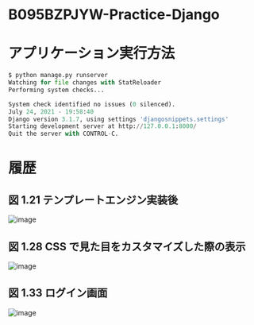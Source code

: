# B095BZPJYW-Practice-Django

# アプリケーション実行方法

```python
$ python manage.py runserver 
Watching for file changes with StatReloader
Performing system checks...

System check identified no issues (0 silenced).
July 24, 2021 - 19:58:40
Django version 3.1.7, using settings 'djangosnippets.settings'
Starting development server at http://127.0.0.1:8000/
Quit the server with CONTROL-C.
```

# 履歴
## 図 1.21 テンプレートエンジン実装後
![image](https://user-images.githubusercontent.com/31363256/126855884-fe0c2027-4ff9-455d-a005-667eb7466859.png)

## 図 1.28 CSS で見た目をカスタマイズした際の表示
![image](https://user-images.githubusercontent.com/31363256/126866370-6db1790d-f9b9-46c7-9ba1-a2ea58455b57.png)

## 図 1.33 ログイン画面
![image](https://user-images.githubusercontent.com/31363256/126872211-4164615e-3cf5-4359-837d-26b0577c1001.png)
